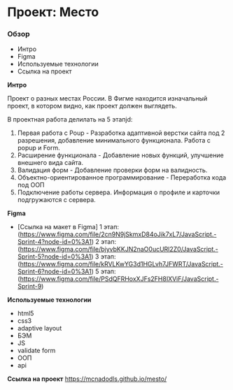 # Проект: Место

### Обзор
* Интро
* Figma
* Используемые технологии
* Ссылка на проект

**Интро**

Проект о разных местах России.
В Фигме находится изначальный проект, в котором видно, как проект должен выглядеть.

В проектная работа делилать на 5 этапjd:
1. Первая работа с Poup - Разработка адаптивной верстки сайта под 2 разрешения, добавление минимального функционала. Работа с popup и Form.
2. Расширение функционала  - Добавление новых функций, улучшение внешнего вида сайта.
3. Валидация форм - Добавление проверки форм на валидность.
4. Объектно-ориентированное программирование - Переработка кода под ООП
5. Подключение работы сервера. Информация о профиле и карточки подгружаются с сервера.

**Figma**

* [Ссылка на макет в Figma]
1 этап: (https://www.figma.com/file/2cn9N9jSkmxD84oJik7xL7/JavaScript.-Sprint-4?node-id=0%3A1)
2 этап: (https://www.figma.com/file/bjyvbKKJN2naO0ucURl2Z0/JavaScript.-Sprint-5?node-id=0%3A1)
3 этап: (https://www.figma.com/file/kRVLKwYG3d1HGLvh7JFWRT/JavaScript.-Sprint-6?node-id=0%3A1)
5 этап: (https://www.figma.com/file/PSdQFRHoxXJFs2FH8IXViF/JavaScript.-Sprint-9)

**Используемые технологии**

* html5 
* css3  
* adaptive layout
* БЭМ
* JS
* validate form
* ООП
* api

**Ссылка на проект**
https://mcnadodls.github.io/mesto/